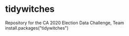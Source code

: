 # tidywitches
Repository for the CA 2020 Election Data Challenge, Team install.packages("tidywitches") 
